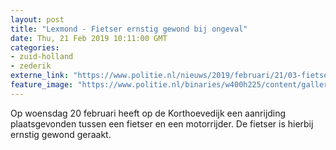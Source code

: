 ```yaml
---
layout: post
title: "Lexmond - Fietser ernstig gewond bij ongeval"
date: Thu, 21 Feb 2019 10:11:00 GMT
categories: 
- zuid-holland 
- zederik 
externe_link: "https://www.politie.nl/nieuws/2019/februari/21/03-fietser-ernstig-gewond-bij-ongeval.html"
feature_image: "https://www.politie.nl/binaries/w400h225/content/gallery/politie/stockfotos/algemeen/bodycam.jpg"
---
```


Op woensdag 20 februari heeft op de Korthoevedijk een aanrijding plaatsgevonden tussen een fietser en een motorrijder. De fietser is hierbij ernstig gewond geraakt.
